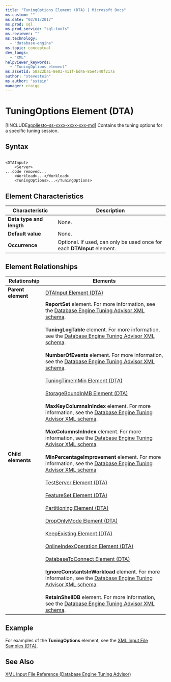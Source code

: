 ```yaml
---
title: "TuningOptions Element (DTA) | Microsoft Docs"
ms.custom: ""
ms.date: "03/01/2017"
ms.prod: sql
ms.prod_service: "sql-tools"
ms.reviewer: ""
ms.technology: 
  - "database-engine"
ms.topic: conceptual
dev_langs: 
  - "XML"
helpviewer_keywords: 
  - "TuningOptions element"
ms.assetid: 58a22ba1-8e03-411f-bd46-85e4540f217a
author: "stevestein"
ms.author: "sstein"
manager: craigg
---
```

# TuningOptions Element (DTA)
[!INCLUDE[appliesto-ss-xxxx-xxxx-xxx-md](../../includes/appliesto-ss-xxxx-xxxx-xxx-md.md)]
  Contains the tuning options for a specific tuning session.  
  
## Syntax  
  
```  
  
<DTAInput>  
    <Server>  
...code removed...  
    <Workload>...</Workload>  
    <TuningOptions>...</TuningOptions>  
```  
  
## Element Characteristics  
  
|Characteristic|Description|  
|--------------------|-----------------|  
|**Data type and length**|None.|  
|**Default value**|None.|  
|**Occurrence**|Optional. If used, can only be used once for each **DTAInput** element.|  
  
## Element Relationships  
  
|Relationship|Elements|  
|------------------|--------------|  
|**Parent element**|[DTAInput Element &#40;DTA&#41;](../../tools/dta/dtainput-element-dta.md)|  
|**Child elements**|**ReportSet** element. For more information, see the [Database Engine Tuning Advisor XML schema](http://go.microsoft.com/fwlink/?linkid=43100).<br /><br /> **TuningLogTable** element. For more information, see the [Database Engine Tuning Advisor XML schema](http://go.microsoft.com/fwlink/?linkid=43100).<br /><br /> **NumberOfEvents** element. For more information, see the [Database Engine Tuning Advisor XML schema](http://go.microsoft.com/fwlink/?linkid=43100).<br /><br /> [TuningTimeInMin Element &#40;DTA&#41;](../../tools/dta/tuningtimeinmin-element-dta.md)<br /><br /> [StorageBoundInMB Element &#40;DTA&#41;](../../tools/dta/storageboundinmb-element-dta.md)<br /><br /> **MaxKeyColumnsInIndex** element. For more information, see the [Database Engine Tuning Advisor XML schema](http://go.microsoft.com/fwlink/?linkid=43100).<br /><br /> **MaxColumnsInIndex** element. For more information, see the [Database Engine Tuning Advisor XML schema](http://go.microsoft.com/fwlink/?linkid=43100).<br /><br /> **MinPercentageImprovement** element. For more information, see the [Database Engine Tuning Advisor XML schema](http://go.microsoft.com/fwlink/?linkid=43100)<br /><br /> [TestServer Element &#40;DTA&#41;](../../tools/dta/testserver-element-dta.md)<br /><br /> [FeatureSet Element &#40;DTA&#41;](../../tools/dta/featureset-element-dta.md)<br /><br /> [Partitioning Element &#40;DTA&#41;](../../tools/dta/partitioning-element-dta.md)<br /><br /> [DropOnlyMode Element &#40;DTA&#41;](../../tools/dta/droponlymode-element-dta.md)<br /><br /> [KeepExisting Element &#40;DTA&#41;](../../tools/dta/keepexisting-element-dta.md)<br /><br /> [OnlineIndexOperation Element &#40;DTA&#41;](../../tools/dta/onlineindexoperation-element-dta.md)<br /><br /> [DatabaseToConnect Element &#40;DTA&#41;](../../tools/dta/databasetoconnect-element-dta.md)<br /><br /> **IgnoreConstantsInWorkload** element. For more information, see the [Database Engine Tuning Advisor XML schema](http://go.microsoft.com/fwlink/?linkid=43100).<br /><br /> **RetainShellDB** element. For more information, see the [Database Engine Tuning Advisor XML schema](http://go.microsoft.com/fwlink/?linkid=43100).|  
  
## Example  
 For examples of the **TuningOptions** element, see the [XML Input File Samples &#40;DTA&#41;](../../tools/dta/xml-input-file-samples-dta.md).  
  
## See Also  
 [XML Input File Reference &#40;Database Engine Tuning Advisor&#41;](../../tools/dta/xml-input-file-reference-database-engine-tuning-advisor.md)  
  
  
